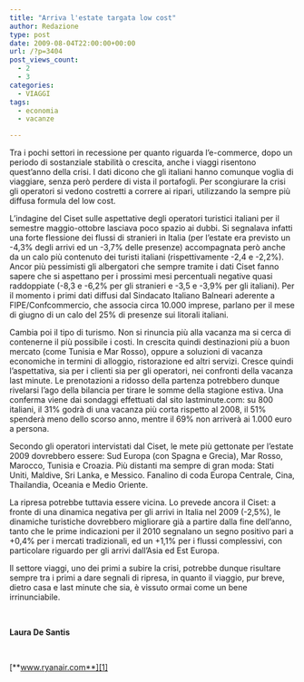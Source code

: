 ```yaml
---
title: "Arriva l'estate targata low cost"
author: Redazione
type: post
date: 2009-08-04T22:00:00+00:00
url: /?p=3404
post_views_count:
  - 2
  - 3
categories:
  - VIAGGI
tags:
  - economia
  - vacanze

---
```

Tra i pochi settori in recessione per quanto riguarda l&rsquo;e&#45;commerce, dopo un periodo di sostanziale stabilit&agrave; o crescita, anche i viaggi risentono quest&#8217;anno della crisi. I dati dicono che gli italiani hanno comunque voglia di viaggiare, senza per&ograve; perdere di vista il portafogli. Per scongiurare la crisi gli operatori si vedono costretti a correre ai ripari, utilizzando la sempre pi&ugrave; diffusa formula del low cost.

L&rsquo;indagine del Ciset sulle aspettative degli operatori turistici italiani per il semestre maggio&#45;ottobre lasciava poco spazio ai dubbi. Si segnalava infatti una forte flessione dei flussi di stranieri in Italia (per l&#8217;estate era previsto un &#45;4,3% degli arrivi ed un &#45;3,7% delle presenze) accompagnata per&ograve; anche da un calo pi&ugrave; contenuto dei turisti italiani (rispettivamente &#45;2,4 e &#45;2,2%). Ancor pi&ugrave; pessimisti gli albergatori che sempre tramite i dati Ciset fanno sapere che si aspettano per i prossimi mesi percentuali negative quasi raddoppiate (&#45;8,3 e &#45;6,2% per gli stranieri e &#45;3,5 e &#45;3,9% per gli italiani). Per il momento i primi dati diffusi dal Sindacato Italiano Balneari aderente a FIPE/Confcommercio, che associa circa 10.000 imprese, parlano per il mese di giugno di un calo del 25% di presenze sui litorali italiani.

Cambia poi il tipo di turismo. Non si rinuncia pi&ugrave; alla vacanza ma si cerca di contenerne il pi&ugrave; possibile i costi. In crescita quindi destinazioni pi&ugrave; a buon mercato (come Tunisia e Mar Rosso), oppure a soluzioni di vacanza economiche in termini di alloggio, ristorazione ed altri servizi. Cresce quindi l&rsquo;aspettativa, sia per i clienti sia per gli operatori, nei confronti della vacanza last minute. Le prenotazioni a ridosso della partenza potrebbero dunque rivelarsi l&rsquo;ago della bilancia per tirare le somme della stagione estiva. Una conferma viene dai sondaggi effettuati dal sito lastminute.com: su 800 italiani, il 31% godr&agrave; di una vacanza pi&ugrave; corta rispetto al 2008, il 51% spender&agrave; meno dello scorso anno, mentre il 69% non arriver&agrave; ai 1.000 euro a persona.

Secondo gli operatori intervistati dal Ciset, le mete pi&ugrave; gettonate per l&#8217;estate 2009 dovrebbero essere: Sud Europa (con Spagna e Grecia), Mar Rosso, Marocco, Tunisia e Croazia. Pi&ugrave; distanti ma sempre di gran moda: Stati Uniti, Maldive, Sri Lanka, e Messico. Fanalino di coda Europa Centrale, Cina, Thailandia, Oceania e Medio Oriente.

La ripresa potrebbe tuttavia essere vicina. Lo prevede ancora il Ciset: a fronte di una dinamica negativa per gli arrivi in Italia nel 2009 (&#45;2,5%), le dinamiche turistiche dovrebbero migliorare gi&agrave; a partire dalla fine dell&#8217;anno, tanto che le prime indicazioni per il 2010 segnalano un segno positivo pari a +0,4% per i mercati tradizionali, ed un +1,1% per i flussi complessivi, con particolare riguardo per gli arrivi dall&#8217;Asia ed Est Europa.

Il settore viaggi, uno dei primi a subire la crisi, potrebbe dunque risultare sempre tra i primi a dare segnali di ripresa, in quanto il viaggio, pur breve, dietro casa e last minute che sia, &egrave; vissuto ormai come un bene irrinunciabile.

&nbsp;

**Laura De Santis**

&nbsp;

[**www.ryanair.com**][1]

 [1]: https://www.ryanair.com